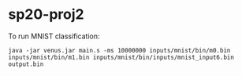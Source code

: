 # sp20-proj2

To run MNIST classification:
```
java -jar venus.jar main.s -ms 10000000 inputs/mnist/bin/m0.bin inputs/mnist/bin/m1.bin inputs/mnist/bin/inputs/mnist_input6.bin  output.bin
```
